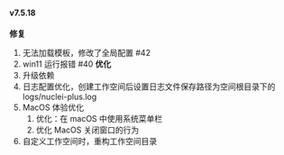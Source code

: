 #### v7.5.18
**修复**
1. 无法加载模板，修改了全局配置 #42
2. win11 运行报错 #40
**优化**
3. 升级依赖
4. 日志配置优化，创建工作空间后设置日志文件保存路径为空间根目录下的logs/nuclei-plus.log
5. MacOS 体验优化
   1. 优化：在 macOS 中使用系统菜单栏
   2. 优化 MacOS 关闭窗口的行为
6. 自定义工作空间时，重构工作空间目录